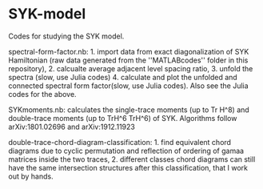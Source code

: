 # SYK-model
Codes for studying the SYK model.

spectral-form-factor.nb: 
    1. import data from exact diagonalization of SYK Hamiltonian (raw data generated from the ''MATLABcodes'' folder in this                      repository),
    2. calcualte average adjacent level spacing ratio,
    3. unfold the spectra (slow, use Julia codes)
    4. calculate and plot the unfolded and connected spectral form factor(slow, use Julia codes). 
Also see the Julia codes for the above.

SYKmoments.nb: calculates the single-trace moments (up to Tr H^8) and double-trace moments (up to TrH^6 TrH^6) of SYK. Algorithms follow arXiv:1801.02696 and arXiv:1912.11923


double-trace-chord-diagram-classification: 
    1. find equivalent chord diagrams due to cyclic permutation and reflection of ordering of gamaa matrices inside the two traces,
    2. different classes chord diagrams can still have the same intersection structures after this classification, that I    work out by hands.
